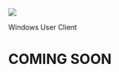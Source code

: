 <img src="https://mode-60.github.io/web/rpgenerator-lg-green.png">

Windows User Client

# COMING SOON
